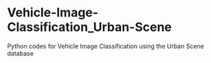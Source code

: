 # Vehicle-Image-Classification_Urban-Scene
Python codes for Vehicle Image Classification using the Urban Scene database
